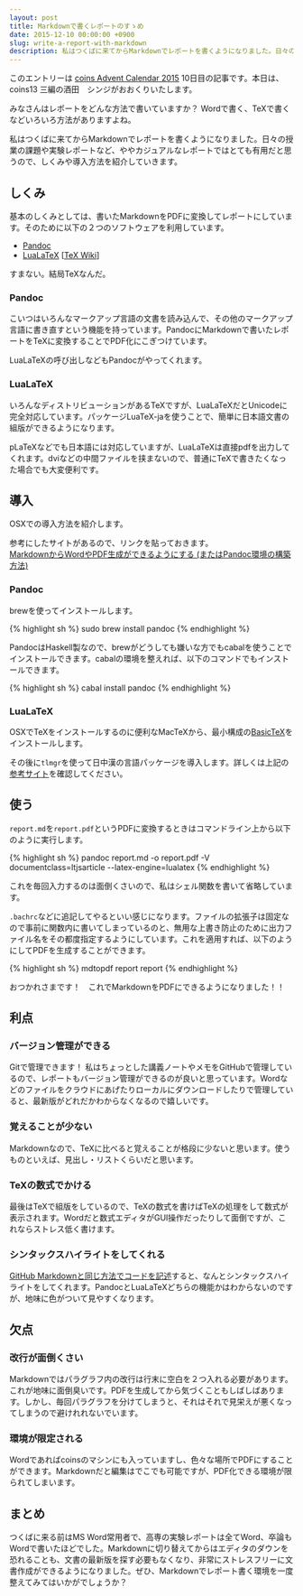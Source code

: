 ```yaml
---
layout: post
title: Markdownで書くレポートのすゝめ
date: 2015-12-10 00:00:00 +0900
slug: write-a-report-with-markdown
description: 私はつくばに来てからMarkdownでレポートを書くようになりました。日々の授業の課題や実験レポートなど、ややカジュアルなレポートではとても有用だと思うので、しくみや導入方法を紹介していきます。
---
```

このエントリーは [coins Advent Calendar 2015](http://www.adventar.org/calendars/1211) 10日目の記事です。本日は、coins13 三編の酒田　シンジがおおくりいたします。

みなさんはレポートをどんな方法で書いていますか？ Wordで書く、TeXで書くなどいろいろ方法がありますよね。

私はつくばに来てからMarkdownでレポートを書くようになりました。日々の授業の課題や実験レポートなど、ややカジュアルなレポートではとても有用だと思うので、しくみや導入方法を紹介していきます。


## しくみ

基本のしくみとしては、書いたMarkdownをPDFに変換してレポートにしています。そのために以下の２つのソフトウェアを利用しています。

* [Pandoc](http://pandoc.org/)
* [LuaLaTeX](http://www.luatex.org/) [[TeX Wiki](https://oku.edu.mie-u.ac.jp/~okumura/texwiki/?LuaTeX)]

すまない。結局TeXなんだ。

### Pandoc

こいつはいろんなマークアップ言語の文書を読み込んで、その他のマークアップ言語に書き直すという機能を持っています。PandocにMarkdownで書いたレポートをTeXに変換することでPDF化にこぎつけています。

LuaLaTeXの呼び出しなどもPandocがやってくれます。

### LuaLaTeX

いろんなディストリビューションがあるTeXですが、LuaLaTeXだとUnicodeに完全対応しています。パッケージLuaTeX-jaを使うことで、簡単に日本語文書の組版ができるようになります。

pLaTeXなどでも日本語には対応していますが、LuaLaTeXは直接pdfを出力してくれます。dviなどの中間ファイルを挟まないので、普通にTeXで書きたくなった場合でも大変便利です。


## 導入

OSXでの導入方法を紹介します。

参考にしたサイトがあるので、リンクを貼っておきます。  
[MarkdownからWordやPDF生成ができるようにする (またはPandoc環境の構築方法)](http://k1low.hatenablog.com/entry/2014/02/16/205839)

### Pandoc

brewを使ってインストールします。

{% highlight sh %}
sudo brew install pandoc
{% endhighlight %}

PandocはHaskell製なので、brewがどうしても嫌いな方でもcabalを使うことでインストールできます。cabalの環境を整えれば、以下のコマンドでもインストールできます。

{% highlight sh %}
cabal install pandoc
{% endhighlight %}

### LuaLaTeX

OSXでTeXをインストールするのに便利なMacTeXから、最小構成の[BasicTeX](http://www.tug.org/mactex/morepackages.html)をインストールします。

その後に`tlmgr`を使って日中漢の言語パッケージを導入します。詳しくは上記の[参考サイト](http://k1low.hatenablog.com/entry/2014/02/16/205839)を確認してください。


## 使う

`report.md`を`report.pdf`というPDFに変換するときはコマンドライン上から以下のように実行します。

{% highlight sh %}
pandoc report.md -o report.pdf -V documentclass=ltjsarticle --latex-engine=lualatex
{% endhighlight %}

これを毎回入力するのは面倒くさいので、私はシェル関数を書いて省略しています。

<script src="https://gist.github.com/NKMR6194/b02c8cc80f8c424c27ee.js"></script>

`.bachrc`などに追記してやるといい感じになります。ファイルの拡張子は固定なので事前に関数内に書いてしまっているのと、無用な上書き防止のために出力ファイル名をその都度指定するようにしています。これを適用すれば、以下のようにしてPDFを生成することができます。

{% highlight sh %}
mdtopdf report report
{% endhighlight %}

おつかれさまです！　これでMarkdownをPDFにできるようになりました！！

## 利点

### バージョン管理ができる

Gitで管理できます！ 私はちょっとした講義ノートやメモをGitHubで管理しているので、レポートもバージョン管理ができるのが良いと思っています。Wordなどのファイルをクラウドにあげたりローカルにダウンロードしたりで管理していると、最新版がどれだかわからなくなるので嬉しいです。

### 覚えることが少ない

Markdownなので、TeXに比べると覚えることが格段に少ないと思います。使うものといえば、見出し・リストくらいだと思います。

### TeXの数式でかける

最後はTeXで組版をしているので、TeXの数式を書けばTeXの処理をして数式が表示されます。Wordだと数式エディタがGUI操作だったりして面倒ですが、これならストレス低く書けます。

### シンタックスハイライトをしてくれる

[GitHub Markdownと同じ方法でコードを記述](https://help.github.com/articles/github-flavored-markdown/#fenced-code-blocks)すると、なんとシンタックスハイライトをしてくれます。PandocとLuaLaTeXどちらの機能かはわからないのですが、地味に色がついて見やすくなります。


## 欠点

### 改行が面倒くさい

Markdownではパラグラフ内の改行は行末に空白を２つ入れる必要があります。これが地味に面倒臭いです。PDFを生成してから気づくこともしばしばあります。しかし、毎回パラグラフを分けてしまうと、それはそれで見栄えが悪くなってしまうので避けれれないでいます。

### 環境が限定される

Wordであればcoinsのマシンにも入っていますし、色々な場所でPDFにすることができます。Markdownだと編集はでこでも可能ですが、PDF化できる環境が限られてしまいます。


## まとめ

つくばに来る前はMS Word常用者で、高専の実験レポートは全てWord、卒論もWordで書いたほどでした。Markdownに切り替えてからはエディタのダウンを恐れることも、文書の最新版を探す必要もなくなり、非常にストレスフリーに文書作成ができるようになりました。ぜひ、Markdownでレポート書く環境を一度整えてみてはいかがでしょうか？

